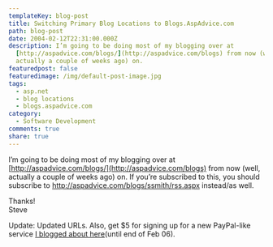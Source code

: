 ```yaml
---
templateKey: blog-post
title: Switching Primary Blog Locations to Blogs.AspAdvice.com
path: blog-post
date: 2004-02-12T22:31:00.000Z
description: I’m going to be doing most of my blogging over at
  [http://aspadvice.com/blogs/](http://aspadvice.com/blogs) from now (well,
  actually a couple of weeks ago) on.
featuredpost: false
featuredimage: /img/default-post-image.jpg
tags:
  - asp.net
  - blog locations
  - blogs.aspadvice.com
category:
  - Software Development
comments: true
share: true
---
```

<!--StartFragment-->

I’m going to be doing most of my blogging over at [http://aspadvice.com/blogs/](http://aspadvice.com/blogs) from now (well, actually a couple of weeks ago) on. If you’re subscribed to this, you should subscribe to <http://aspadvice.com/blogs/ssmith/rss.aspx> instead/as well.

Thanks!\
Steve

Update: Updated URLs. Also, get $5 for signing up for a new PayPal-like service [I blogged about here](http://aspadvice.com/blogs/ssmith/archive/2006/02/02/TextPayMe_is_The_Next_PayPal.aspx)(until end of Feb 06).

<!--EndFragment-->